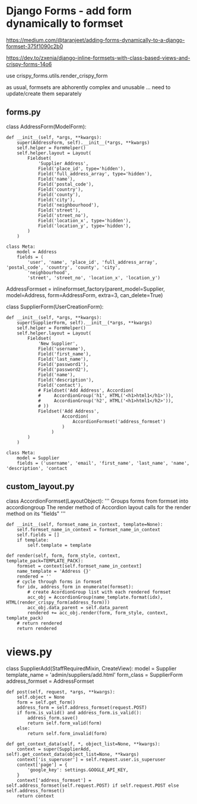 # Django Forms - add form dynamically to formset

https://medium.com/@taranjeet/adding-forms-dynamically-to-a-django-formset-375f1090c2b0

https://dev.to/zxenia/django-inline-formsets-with-class-based-views-and-crispy-forms-14o6

use crispy_forms.utils.render_crispy_form


as usual, formsets are abhorently complex and unusable ... need to update/create them separately


## forms.py
class AddressForm(ModelForm):

    def __init__(self, *args, **kwargs):
        super(AddressForm, self).__init__(*args, **kwargs)
        self.helper = FormHelper()
        self.helper.layout = Layout(
            Fieldset(
                'Supplier Address',
                Field('place_id', type='hidden'),
                Field('full_address_array', type='hidden'),
                Field('name'),
                Field('postal_code'),
                Field('country'),
                Field('county'),
                Field('city'),
                Field('neighbourhood'),
                Field('street'),
                Field('street_no'),
                Field('location_x', type='hidden'),
                Field('location_y', type='hidden'),
            )
        )

    class Meta:
        model = Address
        fields = (
            'user', 'name', 'place_id', 'full_address_array', 'postal_code', 'country', 'county', 'city',
            'neighbourhood',
            'street', 'street_no', 'location_x', 'location_y')


AddressFormset = inlineformset_factory(parent_model=Supplier, model=Address, form=AddressForm, extra=3, can_delete=True)


class SupplierForm(UserCreationForm):

    def __init__(self, *args, **kwargs):
        super(SupplierForm, self).__init__(*args, **kwargs)
        self.helper = FormHelper()
        self.helper.layout = Layout(
            Fieldset(
                'New Supplier',
                Field('username'),
                Field('first_name'),
                Field('last_name'),
                Field('password1'),
                Field('password2'),
                Field('name'),
                Field('description'),
                Field('contact'),
                # Fieldset('Add Address', Accordion(
                #     AccordionGroup('h1', HTML('<h1>html1</h1>')),
                #     AccordionGroup('h2', HTML('<h1>html1</h2>')),
                # ))
                Fieldset('Add Address', 
                         Accordion(
                             AccordionFormset('address_formset')
                         )
                     )
            )
        )

    class Meta:
        model = Supplier
        fields = ('username', 'email', 'first_name', 'last_name', 'name', 'description', 'contact

## custom_layout.py


class AccordionFormset(LayoutObject):
    '''
    Groups forms from formset into accordiongroup
    The render method of Accordion layout calls for the render method on its "fields" 
    '''

    def __init__(self, formset_name_in_context, template=None):
        self.formset_name_in_context = formset_name_in_context
        self.fields = []
        if template:
            self.template = template

    def render(self, form, form_style, context, template_pack=TEMPLATE_PACK):
        formset = context[self.formset_name_in_context]
        name_template = 'Address {}'
        rendered = ''
        # cycle through forms in formset
        for idx, address_form in enumerate(formset):
            # create AcordionGroup list with each rendered formset
            acc_obj = AccordionGroup(name_template.format(idx), HTML(render_crispy_form(address_form)))
            acc_obj.data_parent = self.data_parent
            rendered += acc_obj.render(form, form_style, context, template_pack)
        # return rendered
        return rendered

# views.py

class SupplierAdd(StaffRequiredMixin, CreateView):
    model = Supplier
    template_name = 'admin/suppliers/add.html'
    form_class = SupplierForm
    address_formset = AddressFormset

    def post(self, request, *args, **kwargs):
        self.object = None
        form = self.get_form()
        address_form = self.address_formset(request.POST)
        if form.is_valid() and address_form.is_valid():
            address_form.save()
            return self.form_valid(form)
        else:
            return self.form_invalid(form)

    def get_context_data(self, *, object_list=None, **kwargs):
        context = super(SupplierAdd, self).get_context_data(object_list=None, **kwargs)
        context['is_superuser'] = self.request.user.is_superuser
        context['page'] = {
            'google_key': settings.GOOGLE_API_KEY,
        }
        context['address_formset'] = self.address_formset(self.request.POST) if self.request.POST else self.address_formset()
        return context
